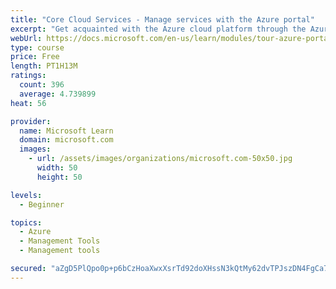 ```yaml
---
title: "Core Cloud Services - Manage services with the Azure portal"
excerpt: "Get acquainted with the Azure cloud platform through the Azure portal, where you create and manage all of your Azure resources."
webUrl: https://docs.microsoft.com/en-us/learn/modules/tour-azure-portal/
type: course
price: Free
length: PT1H13M
ratings:
  count: 396
  average: 4.739899
heat: 56

provider:
  name: Microsoft Learn
  domain: microsoft.com
  images:
    - url: /assets/images/organizations/microsoft.com-50x50.jpg
      width: 50
      height: 50

levels:
  - Beginner

topics:
  - Azure
  - Management Tools
  - Management tools

secured: "aZgD5PlQpo0p+p6bCzHoaXwxXsrTd92doXHssN3kQtMy62dvTPJszDN4FgCa7sDrlY9WgVhbOFR8OLDWajqGMMzqUrGQizvnwI7ikgwR7T4wWQkxewpvQynGJorRBo9ZIILVaZeZUXTBQmESqAXXqRlH6pCjkNIG7EgH4npRTEZd3yPdCk2o2997+yKePshC+Yqy5+85R8rNuhijhoP20yTT/D4U+cxh1q+PtS1CY7Ha9pR8OaBp5AwSx0B/8C2WcXJQ5wDP+GNKtwcJegu3wweZlLFRKFV5q7D9jWD5noIA1WlJhpy1Ag16WCmA4viMMiKGeCbg9zAHrJIyf8bR1qJervdMrrAMNJ/hMUMBMH6zNO3apGwtTUkLuaXsqzTiP2uUmWPsVw56Wjilg98c7QGGMHIQF/NVwqZmYnm6dQE=;UXUEmfYyIIB53AIQC2aqaw=="
---
```


